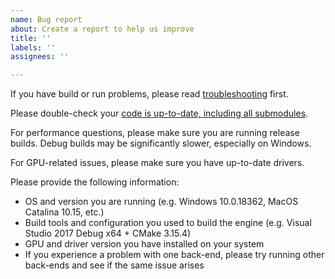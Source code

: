 ```yaml
---
name: Bug report
about: Create a report to help us improve
title: ''
labels: ''
assignees: ''

---
```


If you have build or run problems, please read [troubleshooting](https://github.com/DiligentGraphics/DiligentEngine/blob/master/Troubleshooting.md) first.

Please double-check your [code is up-to-date, including all submodules](https://github.com/DiligentGraphics/DiligentEngine#cloning-the-repository).

For performance questions, please make sure you are running release builds. Debug builds may be significantly slower, especially on Windows.

For GPU-related issues, please make sure you have up-to-date drivers.

Please provide the following information:

- OS and version you are running (e.g. Windows 10.0.18362, MacOS Catalina 10.15, etc.)
- Build tools and configuration you used to build the engine (e.g. Visual Studio 2017 Debug x64 + CMake 3.15.4)
- GPU and driver version you have installed on your system
- If you experience a problem with one back-end, please try running other back-ends and see if the same issue arises
